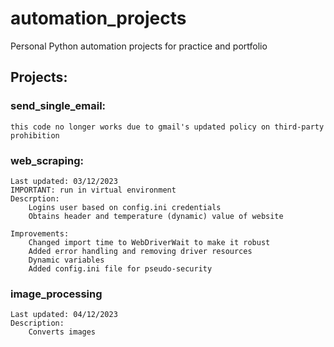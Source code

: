 # automation_projects
Personal Python automation projects for practice and portfolio

## Projects:
### send_single_email:
    this code no longer works due to gmail's updated policy on third-party prohibition
### web_scraping:
    Last updated: 03/12/2023
    IMPORTANT: run in virtual environment
    Descrption:
        Logins user based on config.ini credentials
        Obtains header and temperature (dynamic) value of website

    Improvements:
        Changed import time to WebDriverWait to make it robust
        Added error handling and removing driver resources
        Dynamic variables
        Added config.ini file for pseudo-security

### image_processing
    Last updated: 04/12/2023
    Description:
        Converts images

